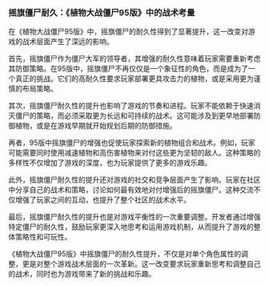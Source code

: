 ### 摇旗僵尸耐久：《植物大战僵尸95版》中的战术考量

在《植物大战僵尸95版》中，摇旗僵尸的耐久性得到了显著提升，这一改变对游戏的战术层面产生了深远的影响。

首先，摇旗僵尸作为僵尸大军的领导者，其增强的耐久性意味着玩家需要重新考虑其防御策略。在95版中，摇旗僵尸不再仅仅是一个象征性的角色，而是成为了一个真正的挑战。它们的高耐久性要求玩家部署更具攻击力的植物，或是采用更为谨慎的布局策略。

其次，摇旗僵尸耐久性的提升也影响了游戏的节奏和进程。玩家不能依赖于快速消灭僵尸的策略，而必须采取更为长远和可持续的战术。这可能涉及到更早地部署防御植物，或是在游戏早期就开始规划后期的防御措施。

再者，95版中摇旗僵尸的增强也促使玩家探索新的植物组合和战术。例如，玩家可能需要同时使用减速植物和高伤害植物来对付这些更为坚韧的敌人。这种策略的多样性不仅增加了游戏的深度，也为玩家提供了更多的游戏乐趣。

此外，摇旗僵尸耐久性的提升还对游戏的社交和竞争层面产生了影响。玩家在社区中分享自己的战术和策略，讨论如何最有效地对付增强后的摇旗僵尸。这种交流不仅增强了玩家之间的互动，也提升了整个社区的战术水平。

最后，摇旗僵尸耐久性的提升也是对游戏平衡性的一次重要调整。开发者通过增强特定僵尸的耐久性，鼓励玩家更深入地思考和运用游戏机制，从而提升了游戏的整体策略性和可玩性。

《植物大战僵尸95版》中摇旗僵尸的耐久性提升，不仅是对单个角色属性的调整，更是对整个游戏战术层面的一次革新。这一改变要求玩家重新思考和调整自己的战术，同时也为游戏带来了新的挑战和乐趣。